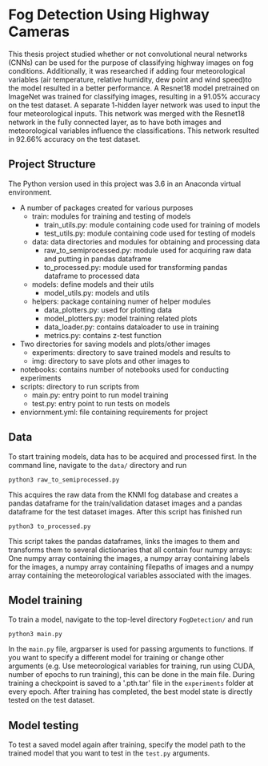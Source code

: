 # Fog Detection Using Highway Cameras

This thesis project studied whether or not convolutional neural networks (CNNs) can be used for the purpose of classifying highway images on fog conditions. Additionally, it was researched if adding four meteorological variables (air temperature, relative humidity, dew point and wind speed)to the model resulted in a better performance. A Resnet18 model pretrained on ImageNet was trained for classifying images, resulting in a 91.05% accuracy on the test dataset. A separate 1-hidden layer network was used to input the four meteorological inputs. This network was merged with the Resnet18 network in the fully connected layer, as to have both images and meteorological variables influence the classifications. This network resulted in 92.66% accuracy on the test dataset.

## Project Structure
The Python version used in this project was 3.6 in an Anaconda virtual environment.

- A number of packages created for various purposes
	- train: modules for training and testing of models
		- train_utils.py: module containing code used for training of models
		- test_utils.py: module containing code used for testing of models
    - data: data directories and modules for obtaining and processing data
    	- raw_to_semiprocessed.py: module used for acquiring raw data and putting in pandas dataframe
    	- to_processed.py: module used for transforming pandas dataframe to processed data
    - models: define models and their utils
    	- model_utils.py: models and utils
    - helpers: package containing numer of helper modules
    	- data_plotters.py: used for plotting data
    	- model_plotters.py: model training related plots
    	- data_loader.py: contains dataloader to use in training
    	- metrics.py: contains z-test function
- Two directories for saving models and plots/other images
	- experiments: directory to save trained models and results to
	- img: directory to save plots and other images to
- notebooks: contains number of notebooks used for conducting experiments
- scripts: directory to run scripts from
	- main.py: entry point to run model training
	- test.py: entry point to run tests on models
- enviornment.yml: file containing requirements for project
    
## Data
To start training models, data has to be acquired and processed first. In the command line, navigate to the `data/` directory and run

```
python3 raw_to_semiprocessed.py
```

This acquires the raw data from the KNMI fog database and creates a pandas dataframe for the train/validation dataset images and a pandas dataframe for the test dataset images. After this script has finished run

```
python3 to_processed.py
```

This script takes the pandas dataframes, links the images to them and transforms them to several dictionaries that all contain four numpy arrays: One numpy array containing the images, a numpy array containing labels for the images, a numpy array containing filepaths of images and a numpy array containing the meteorological variables associated with the images.

## Model training
To train a model, navigate to the top-level directory `FogDetection/` and run

```
python3 main.py
```

In the `main.py` file, argparser is used for passing arguments to functions. If you want to specify a different model for training or change other arguments (e.g. Use meteorological variables for training, run using CUDA, number of epochs to run training), this can be done in the main file. During training a checkpoint is saved to a '.pth.tar' file in the `experiments` folder at every epoch. After training has completed, the best model state is directly tested on the test dataset.

## Model testing
To test a saved model again after training, specify the model path to the trained model that you want to test in the `test.py` arguments.  
